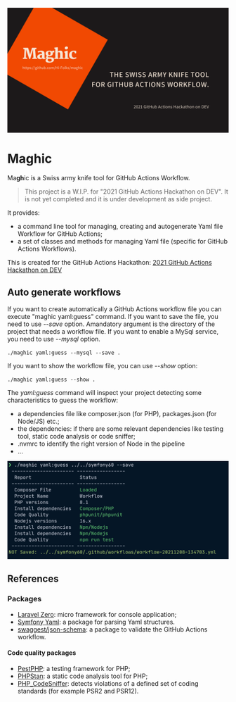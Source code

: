 ![Maghic](./maghic-cover.png)
# Maghic
Ma**gh**ic is a Swiss army knife tool for GitHub Actions Workflow.

> This project is a W.I.P. for "2021 GitHub Actions Hackathon on DEV". It is not yet completed and it is under development as side project.

It provides:
- a command line tool for managing, creating and autogenerate Yaml file Workflow for GitHub Actions;
- a set of classes and methods for managing Yaml file (specific for GitHub Actions Workflows).

This is created for the GitHub Actions Hackathon: [2021 GitHub Actions Hackathon on DEV](https://dev.to/devteam/join-us-for-the-2021-github-actions-hackathon-on-dev-4hn4)


## Auto generate workflows
If you want to create automatically a GitHub Actions workflow file you can execute "maghic yaml:guess" command.
If you want to save the file, you need to use *--save* option.
Amandatory argument is the directory of the project that needs a workflow file.
If you want to enable a MySql service, you need to use *--mysql* option.
```shell
./maghic yaml:guess --mysql --save .
```
If you want to show the workflow file, you can use *--show* option:
```shell
./maghic yaml:guess --show .
```
The *yaml:guess* command will inspect your project detecting some characteristics to guess the workflow:
- a dependencies file like composer.json (for PHP), packages.json (for Node/JS) etc.;
- the dependencies: if there are some relevant dependencies like testing tool, static code analysis or code sniffer;
- .nvmrc to identify the right version of Node in the pipeline
- ...

![Maghic screenshot](./maghic-screenshot.png)


## References

### Packages
- [Laravel Zero](https://laravel-zero.com/): micro framework for console application; 
- [Symfony Yaml](https://symfony.com/doc/current/components/yaml.html): a package for parsing Yaml structures.
- [swaggest/json-schema](https://github.com/swaggest/php-json-schema): a package to validate the GitHub Actions workflow.
#### Code quality packages
- [PestPHP](https://pestphp.com/): a testing framework for PHP;
- [PHPStan](https://phpstan.org/): a static code analysis tool for PHP;
- [PHP_CodeSniffer](https://github.com/squizlabs/PHP_CodeSniffer): detects violations of a defined set of coding standards (for example PSR2 and PSR12).

